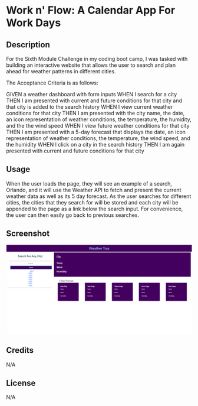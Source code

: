 # Work n' Flow: A Calendar App For Work Days

## Description

For the Sixth Module Challenge in my coding boot camp, I was tasked with building an interactive website that allows the user to search and plan ahead for weather patterns in different cities.

The Acceptance Criteria is as follows:

GIVEN a weather dashboard with form inputs
WHEN I search for a city
THEN I am presented with current and future conditions for that city and that city is added to the search history
WHEN I view current weather conditions for that city
THEN I am presented with the city name, the date, an icon representation of weather conditions, the temperature, the humidity, and the the wind speed
WHEN I view future weather conditions for that city
THEN I am presented with a 5-day forecast that displays the date, an icon representation of weather conditions, the temperature, the wind speed, and the humidity
WHEN I click on a city in the search history
THEN I am again presented with current and future conditions for that city


## Usage

When the user loads the page, they will see an example of a search, Orlando, and it will use the Weather API to fetch and present the current weather data as well as its 5 day forecast. As the user searches for different cities, the cities that they search for will be stored and each city will be appended to the page as a link below the search input. For convenience, the user can then easily go back to previous searches.

## Screenshot

![A user searches for weather data in different cities using the search input.](./assets/Weather-Trax_screenshot.png)



## Credits

N/A

## License

N/A